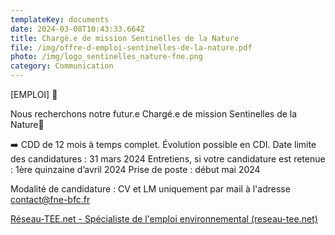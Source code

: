 ```yaml
---
templateKey: documents
date: 2024-03-08T10:43:33.664Z
title: Chargé.e de mission Sentinelles de la Nature
file: /img/offre-d-emploi-sentinelles-de-la-nature.pdf
photo: /img/logo_sentinelles_nature-fne.png
category: Communication
---
```

\[EMPLOI] 🔎

Nous recherchons notre futur.e Chargé.e de mission Sentinelles de la Nature📣

➡️ CDD de 12 mois à temps complet. Évolution possible en CDI.
Date limite des candidatures : 31 mars 2024
Entretiens, si votre candidature est retenue : 1ère quinzaine d’avril 2024
Prise de poste : début mai 2024

Modalité de candidature : CV et LM uniquement par mail à l'adresse contact@fne-bfc.fr

<!--StartFragment-->

[Réseau-TEE.net - Spécialiste de l'emploi environnemental (reseau-tee.net)](https://www.reseau-tee.net/108226_offre-emploi-chargn-e-de-mission-sentinelles-de-la-nature-h-f.html)

<!--EndFragment-->